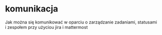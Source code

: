 # komunikacja
Jak można się komunikować w oparciu o zarządzanie zadaniami, statusami i zespołem przy użyciou jira i mattermost
